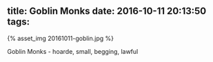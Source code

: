 title: Goblin Monks
date: 2016-10-11 20:13:50
tags:
---
{% asset_img 20161011-goblin.jpg %}

Goblin Monks - hoarde, small, begging, lawful
